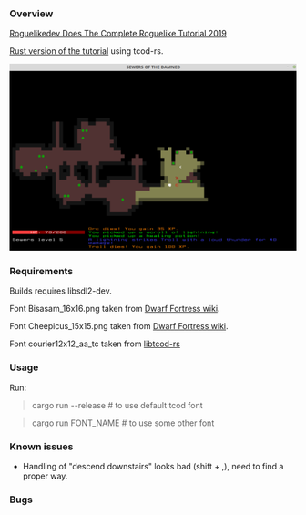 ### Overview

[Roguelikedev Does The Complete Roguelike Tutorial 2019](https://old.reddit.com/r/roguelikedev/comments/bz6s0j/roguelikedev_does_the_complete_roguelike_tutorial/)


[Rust version of the tutorial](https://tomassedovic.github.io/roguelike-tutorial/part-2-object-map.html) using tcod-rs.

![Current look](Screenshot.png?raw=true "Current look")


### Requirements

Builds requires libsdl2-dev.

Font Bisasam_16x16.png taken from [Dwarf Fortress wiki](https://dwarffortresswiki.org/index.php/File:Bisasam_16x16.png).

Font Cheepicus_15x15.png taken from [Dwarf Fortress wiki](https://dwarffortresswiki.org/Tileset_repository).

Font courier12x12_aa_tc taken from [libtcod-rs](https://github.com/bhelyer/libtcod-d/tree/master/data/fonts)


### Usage

Run:

> cargo run --release  # to use default tcod font

> cargo run FONT_NAME  # to use some other font

### Known issues

* Handling of "descend downstairs" looks bad (shift + ,), need to find a proper way.


### Bugs
